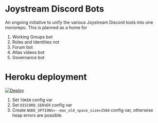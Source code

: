 # Joystream Discord Bots

An ongoing initiative to unify the various Joystream Discord tools into one monorepo. This is planned as a home for 
1. Working Groups bot
2. Roles and Identities not
3. Forum bot
4. Atlas videos bot
5. Governance bot


# Heroku deployment
<p>
  <a href="https://heroku.com/deploy">
    <img src="https://www.herokucdn.com/deploy/button.svg" alt="Deploy">
  </a>
</p>

1. Set `TOKEN` config var
2. Set `DISCORD_SERVER` config var
3. Create `NODE_OPTIONS=--max_old_space_size=2560` config var, otherwise heap errors are possible.